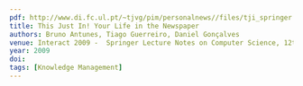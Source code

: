 ```yaml
---
pdf: http://www.di.fc.ul.pt/~tjvg/pim/personalnews//files/tji_springer.pdf
title: This Just In! Your Life in the Newspaper
authors: Bruno Antunes, Tiago Guerreiro, Daniel Gonçalves
venue: Interact 2009 -  Springer Lecture Notes on Computer Science, 12th IFIP TC13 Conference in Human-Computer Interaction. Uppsala, Sweden, August, 2009
year: 2009
doi: 
tags: [Knowledge Management]
---
```

